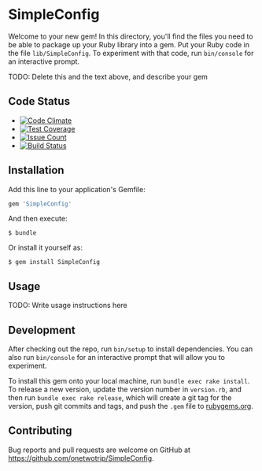 # SimpleConfig

Welcome to your new gem! In this directory, you'll find the files you need to be able to package up your Ruby library into a gem. Put your Ruby code in the file `lib/SimpleConfig`. To experiment with that code, run `bin/console` for an interactive prompt.

TODO: Delete this and the text above, and describe your gem

## Code Status
* [![Code Climate](https://codeclimate.com/github/onetwotrip/SimpleConfig/badges/gpa.svg)](https://codeclimate.com/github/onetwotrip/SimpleConfig)
* [![Test Coverage](https://codeclimate.com/github/onetwotrip/SimpleConfig/badges/coverage.svg)](https://codeclimate.com/github/onetwotrip/SimpleConfig/coverage)
* [![Issue Count](https://codeclimate.com/github/onetwotrip/SimpleConfig/badges/issue_count.svg)](https://codeclimate.com/github/onetwotrip/SimpleConfig)
* [![Build Status](https://travis-ci.org/onetwotrip/SimpleConfig.svg?branch=master)](https://travis-ci.org/onetwotrip/SimpleConfig)


## Installation

Add this line to your application's Gemfile:

```ruby
gem 'SimpleConfig'
```

And then execute:

    $ bundle

Or install it yourself as:

    $ gem install SimpleConfig

## Usage

TODO: Write usage instructions here

## Development

After checking out the repo, run `bin/setup` to install dependencies. You can also run `bin/console` for an interactive prompt that will allow you to experiment.

To install this gem onto your local machine, run `bundle exec rake install`. To release a new version, update the version number in `version.rb`, and then run `bundle exec rake release`, which will create a git tag for the version, push git commits and tags, and push the `.gem` file to [rubygems.org](https://rubygems.org).

## Contributing

Bug reports and pull requests are welcome on GitHub at https://github.com/onetwotrip/SimpleConfig.

